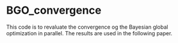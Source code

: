 # BGO_convergence
This code is to revaluate the convergence og the Bayesian global optimization in parallel.
The results are used in the following paper.
